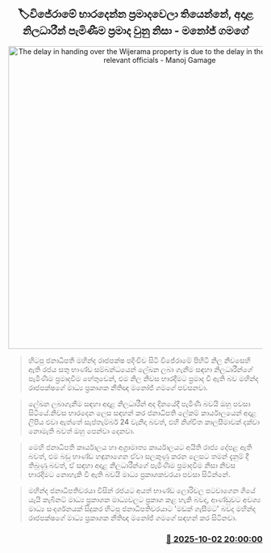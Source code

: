 <p align='center'><b><h2 align='center' title='The delay in handing over the Wijerama property is due to the delay in the arrival of the relevant officials - Manoj Gamage'>🏷විජේරාමේ භාරදෙන්න ප්‍රමාදවෙලා තියෙන්නේ, අදාළ නිලධාරීන්  පැමිණීම ප්‍රමාද වුනු නිසා - මනෝජ් ගමගේ</h2></b></p>
<p align='center'><img src='https://helakuru.sgp1.cdn.digitaloceanspaces.com/esana/images/lib/manoj-gamage-sep11.jpg' width='600' alt='The delay in handing over the Wijerama property is due to the delay in the arrival of the relevant officials - Manoj Gamage'></p>

> හිටපු ජනාධිපති මහින්ද රාජපක්ෂ පදිංචිව සිටි විජේරාමේ පිහිටි නිල නිවසෙහි ඇති රජය සතු භාණ්ඩ සම්බන්ධයෙන් ලේඛන ලබා ගැනීම සඳහා නිලධාරීන්ගේ පැමිණීම ප්‍රමාදවීම හේතුවෙන්, එම නිල නිවස භාරදීමට ප්‍රමාද වී ඇති බව මහින්ද රාජපක්ෂගේ මාධ්‍ය ප්‍රකාශක නීතිඥ මනෝජ් ගමගේ පවසනවා.

> ලේඛන ලබාගැනීම සඳහා අදාළ නිලධාරීන් අද දිනයේදී පැමිණි බවයි ඔහු පවසා සිටියේ.නිවස භාරදෙන ලෙස සඳහන් කර ජනාධිපති ලේකම් කාර්යාලයෙන් අදාළ ලිපිය එවා ඇත්තේ සැප්තැම්බර් 24 වැනිදා බවත්, එහි නිශ්චිත කාලසීමාවක් දක්වා නොමැති බවත් ඔහු පෙන්වා දෙනවා.

> මෙහි ජනාධිපති කාර්යාලය හා අග්‍රාමාත්‍ය කාර්යාලයට අයිති රාජ්‍ය දේපළ ඇති බවත්, එම බඩු භාණ්ඩ හඳුනාගෙන ඒවා සලකුණු කරන ලෙසට තමන් දැනුම් දී තිබුණු බවත්, ඒ සඳහා අදාළ නිලධාරීන්ගේ පැමිණීම ප්‍රමාදවීම නිසා නිවස භාරදීමට නොහැකි වී ඇති බවයි මාධ්‍ය ප්‍රකාශකවරයා පවසා සිටින්නේ.

> මහින්ද ජනාධිපතිවරයා විසින් රජයට අයත් භාණ්ඩ ලොරිවල පටවාගෙන ගියේ යැයි කැබිනට් මාධ්‍ය ප්‍රකාශක මාධ්‍යවලට ප්‍රකාශ කළ හැකි බවද, ආණ්ඩුවට අවශ්‍ය මාධ්‍ය සංදර්ශනයක් සිදුකර හිටපු ජනාධිපතිවරයාට 'මඩක් ගැසීමට' බවද මහින්ද රාජපක්ෂගේ මාධ්‍ය ප්‍රකාශක නීතිඥ මනෝජ් ගමගේ සඳහන් කර සිටිනවා.



<h3 align='right'><a href='https://www.helakuru.lk/esana/p/114186/'>📅 2025-10-02 20:00:00</a></h3>
